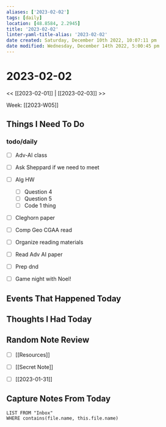 ```yaml
---
aliases: ['2023-02-02']
tags: [daily]
location: [48.8584, 2.2945]
title: '2023-02-02'
linter-yaml-title-alias: '2023-02-02'
date created: Saturday, December 10th 2022, 10:07:11 pm
date modified: Wednesday, December 14th 2022, 5:00:45 pm
---
```


# 2023-02-02

<< [[2023-02-01]] | [[2023-02-03]] >>

Week: [[2023-W05]]

## Things I Need To Do

### todo/daily
- [ ] Adv-AI class
- [ ] Ask Sheppard if we need to meet
- [ ] Alg HW
	- [ ] Question 4
	- [ ] Question 5
	- [ ] Code 1 thing
- [ ] Cleghorn paper
- [ ] Comp Geo CGAA read
- [ ] Organize reading materials
- [ ] Read Adv AI paper
- [ ] Prep dnd

- [ ] Game night with Noel! 

## Events That Happened Today

## Thoughts I Had Today

## Random Note Review


- [ ] [[Resources]]
- [ ] [[Secret Note]]
- [ ] [[2023-01-31]]



## Capture Notes From Today

```dataview
LIST FROM "Inbox"
WHERE contains(file.name, this.file.name)
```
